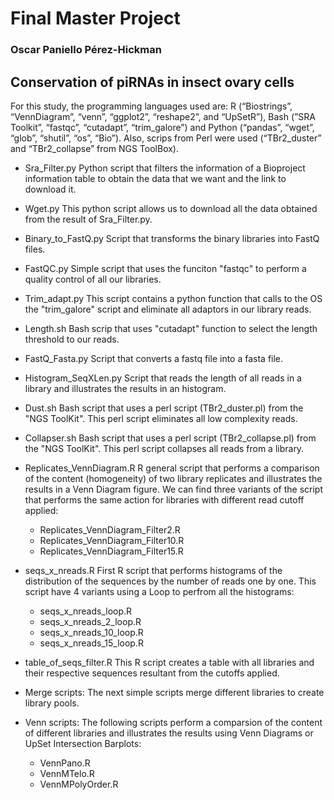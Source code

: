 # Final Master Project
### Oscar Paniello Pérez-Hickman

## Conservation of piRNAs in insect ovary cells

For this study, the programming languages used are: R (“Biostrings”, “VennDiagram”, “venn”, “ggplot2”, “reshape2”, and “UpSetR”), Bash (”SRA Toolkit”, “fastqc”, “cutadapt”, “trim_galore”) and Python (“pandas”, “wget”, “glob”, “shutil”, “os”, “Bio”). Also, scrips from Perl were used (“TBr2_duster” and “TBr2_collapse” from NGS ToolBox).

* Sra_Filter.py
 Python script that filters the information of a Bioproject information table to obtain the data that we want and the link to download it.

* Wget.py
 This python script allows us to download all the data obtained from the result of Sra_Filter.py.

* Binary_to_FastQ.py
 Script that transforms the binary libraries into FastQ files.

* FastQC.py
 Simple script that uses the funciton "fastqc" to perform a quality control of all our libraries.

* Trim_adapt.py
 This script contains a python function that calls to the OS the "trim_galore" script and eliminate all adaptors in our library reads.

* Length.sh
 Bash scrip that uses "cutadapt" function to select the length threshold to our reads.

* FastQ_Fasta.py
 Script that converts a fastq file into a fasta file.

* Histogram_SeqXLen.py
 Script that reads the length of all reads in a library and illustrates the results in an histogram.

* Dust.sh
 Bash script that uses a perl script (TBr2_duster.pl) from the "NGS ToolKit". This perl script eliminates all low complexity reads.

* Collapser.sh
 Bash script that uses a perl script (TBr2_collapse.pl) from the "NGS ToolKit". This perl script collapses all reads from a library.

* Replicates_VennDiagram.R
 R general script that performs a comparison of the content (homogeneity) of two library replicates and illustrates the results in a Venn Diagram figure.
 We can find three variants of the script that performs the same action for libraries with different read cutoff applied:
  * Replicates_VennDiagram_Filter2.R
  * Replicates_VennDiagram_Filter10.R
  * Replicates_VennDiagram_Filter15.R

* seqs_x_nreads.R
 First R script that performs histograms of the distribution of the sequences by the number of reads one by one.
 This script have 4 variants using a Loop to perfrom all the histograms:
  * seqs_x_nreads_loop.R
  * seqs_x_nreads_2_loop.R
  * seqs_x_nreads_10_loop.R
  * seqs_x_nreads_15_loop.R

* table_of_seqs_filter.R
 This R script creates a table with all libraries and their respective sequences resultant from the cutoffs applied.

* Merge scripts:
 The next simple scripts merge different libraries to create library pools.

* Venn scripts:
 The following scripts perform a comparsion of the content of different libraries and illustrates the results using Venn Diagrams or UpSet Intersection Barplots:
  * VennPano.R
  * VennMTelo.R
  * VennMPolyOrder.R
